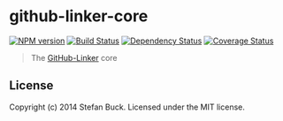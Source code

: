 # github-linker-core 
[![NPM version][npm-image]][npm-url] [![Build Status][travis-image]][travis-url] [![Dependency Status][daviddm-url]][daviddm-image] [![Coverage Status][coveralls-image]][coveralls-url]

> The [GitHub-Linker](https://github.com/stefanbuck/github-linker) core


## License

Copyright (c) 2014 Stefan Buck. Licensed under the MIT license.



[npm-url]: https://npmjs.org/package/github-linker-core
[npm-image]: https://badge.fury.io/js/github-linker-core.svg
[travis-url]: https://travis-ci.org/stefanbuck/github-linker-core
[travis-image]: https://travis-ci.org/stefanbuck/github-linker-core.svg?branch=master
[daviddm-url]: https://david-dm.org/stefanbuck/github-linker-core.svg?theme=shields.io
[daviddm-image]: https://david-dm.org/stefanbuck/github-linker-core
[coveralls-url]: https://coveralls.io/r/stefanbuck/github-linker-core
[coveralls-image]: https://coveralls.io/repos/stefanbuck/github-linker-core/badge.png
